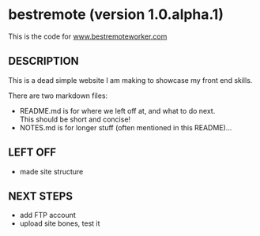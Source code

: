 # bestremote (version 1.0.alpha.1)
This is the code for www.bestremoteworker.com

## DESCRIPTION
This is a dead simple website I am making to showcase my front end skills.

There are two markdown files:  
* README.md is for where we left off at, and what to do next.  
  This should be short and concise!
* NOTES.md is for longer stuff (often mentioned in this README)...

## LEFT OFF
* made site structure

## NEXT STEPS
* add FTP account 
* upload site bones, test it